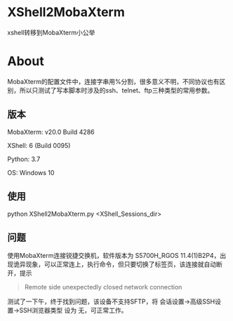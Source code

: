 # XShell2MobaXterm
xshell转移到MobaXterm小公举
# About
MobaXterm的配置文件中，连接字串用%分割，很多意义不明，不同协议也有区别，所以只测试了写本脚本时涉及的ssh、telnet、ftp三种类型的常用参数。



## 版本

MobaXterm:	v20.0 Build 4286

XShell:	6 (Build 0095)

Python:	3.7

OS:	Windows 10



## 使用

python XShell2MobaXterm.py <XShell_Sessions_dir>



## 问题

使用MobaXterm连接锐捷交换机，软件版本为 S5700H_RGOS 11.4(1)B2P4，出现诡异现象，可以正常连上，执行命令，但只要切换了标签页，该连接就自动断开，提示

> Remote side unexpectedly closed network connection

测试了一下午，终于找到问题，该设备不支持SFTP，将 会话设置->高级SSH设置->SSH浏览器类型 设为 无，可正常工作。
